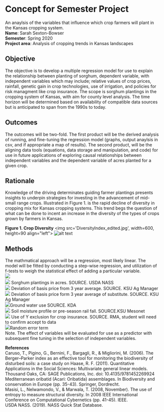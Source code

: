 # Concept for Semester Project 
An anaylsis of the variables that influence which crop farmers will plant in the Kansas cropping system. <br/>
**Name**: Sarah Sexton-Bowser <br/>
**Semester**: Spring 2020 <br/>
**Project area**: Analysis of cropping trends in Kansas landscapes

## Objective
The objective is to develop a multiple regression model for use to explain the relationship between planting of sorghum, dependent variable, with independent variables which may include; relative values of crop prices, rainfall, genetic gain in crop technologies, use of irrigation, and policies for risk managment like crop insurance. The scope is sorghum plantings in the cropping system of Kansas, with aim for county level analysis. The time horizon will be determined based on availability of compatible data sources but is anticipated to span from the 1990s to today.

## Outcomes
The outcomes will be two-fold. The first product will be the derived analysis of running, and fine-tuning the regression model (graphs, output anaylsis in csv, and if appropriate a map of results). The second product, will be the aligning data tools (equations, data storage and manipulation, and code) for use in future applications of exploring causal relationships between independent variables and the dependent variable of acres planted for a given crop. 

## Rationale
Knowledge of the driving determinates guiding farmer plantings presents insights to underpin strategies for investing in the advancement of mid-small range crops. Illustrated in Figure 1. is the rapid decline of diversity in cropping mix for Kansas cropping systems. This trend begs the question of what can be done to incent an increase in the diversity of the types of crops grown by farmers in Kansas. 

**Figure 1. Crop Diversity**
<img src='DiversityIndex_edited.jpg', width=600, height=90
align="left">
![alt text](http://url/to/img.png)

## Methods ##
The mathmatical approach will be a regression, most likely linear. The model will be fitted by conducting a step-wise regression, and utilization of f-tests to weigh the statistical effect of adding a particular variable. </br>
<img src="http://latex.codecogs.com/svg.latex?$$ Y = B_{0} + B_{1}X_{1} + B_{2}X_{2} + - - + B_{N}X_{N} + E$$"  border="0"/> </br>
<img src="http://latex.codecogs.com/svg.latex?$$ Y = $$"  border="0"/> Sorghum plantings in acres. SOURCE. USDA NASS </br>
<img src="http://latex.codecogs.com/svg.latex?$$ B_{1} = $$"  border="0"/> Deviation of basis price from 3 year average. SOURCE. KSU Ag Manager </br> 
<img src="http://latex.codecogs.com/svg.latex?$$ B_{2} = $$"  border="0"/> Deviation of basis price form 3 year average of substitute. SOURCE. KSU Ag Manager </br>
<img src="http://latex.codecogs.com/svg.latex?$$ B_{3} = $$"  border="0"/>Ground water use SOURCE. KDA </br>
<img src="http://latex.codecogs.com/svg.latex?$$ B_{4} = $$"  border="0"/> Soil moisture profile or pre-season rail fall. SOURCE.KSU Mesonet </br>
<img src="http://latex.codecogs.com/svg.latex?$$ B_{5} = $$"  border="0"/> Use of Y exclusion for crop insurance. SOURCE. RMA, student will need to confirm accept to data <br/>
<img src="http://latex.codecogs.com/svg.latex?$$ E = $$"  border="0"/>Random error term </br>
Note. The effect of variables will be evaluated for use as a predictor with subsequent fine tuning in the selection of independent variables. 

**References** <br/>
Caruso, T., Pigino, G., Bernini, F., Bargagli, R., & Migliorini, M. (2006). The Berger–Parker index as an effective tool for monitoring the biodiversity of disturbed soils: a case study on 
Haase, R. F. (2011). Quantitative Applications in the Social Sciences: Multivariate general linear models. Thousand Oaks, CA: SAGE Publications, Inc. doi: 10.4135/9781452269924 <br/>
Mediterranean oribatid (Acari: Oribatida) assemblages. In Biodiversity and conservation in Europe (pp. 35-43). Springer, Dordrecht. <br/>
Masisi, L., Nelwamondo, V., & Marwala, T. (2008, November). The use of entropy to measure structural diversity. In 2008 IEEE International Conference on Computational Cybernetics (pp. 41-45). IEEE. <br/>
USDA NASS. (2019). NASS Quick Stat Database.
